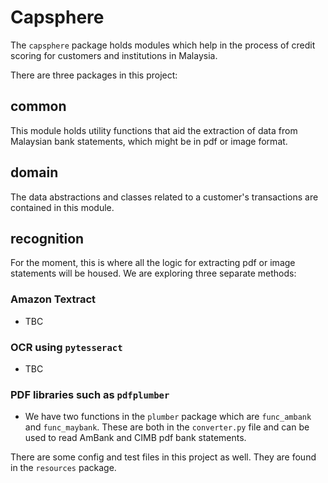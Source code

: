 # Capsphere

The `capsphere` package holds modules which help in the process of credit scoring for customers and institutions in Malaysia.

There are three packages in this project:

## common 

This module holds utility functions that aid the extraction of data from Malaysian bank statements, which might be in pdf or image format.

## domain

The data abstractions and classes related to a customer's transactions are contained in this module.

## recognition

For the moment, this is where all the logic for extracting pdf or image statements will be housed. We are exploring three separate methods:

### Amazon Textract

- TBC

### OCR using `pytesseract`

- TBC

### PDF libraries such as `pdfplumber`

- We have two functions in the `plumber` package which are `func_ambank` and `func_maybank`. These are both in the `converter.py` file and can be used to read AmBank and CIMB pdf bank statements.




There are some config and test files in this project as well. They  are found in the `resources` package.